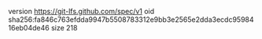 version https://git-lfs.github.com/spec/v1
oid sha256:fa846c763efdda9947b5508783312e9bb3e2565e2dda3ecdc9598416eb04de46
size 218
